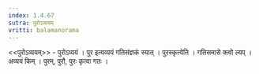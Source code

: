 ```yaml
---
index: 1.4.67
sutra: पुरोऽव्ययम्
vritti: balamanorama
---
```


<<पुरोऽव्ययम्>> - पुरोऽव्ययं । पुर इत्यव्ययं गतिसंज्ञकं स्यात् । पुरस्कृत्येति । गतिसमासे क्त्वो ल्यप् । अव्ययं किम्  । पुरम्, पुरौ, पुरः कृत्वा गतः । 
